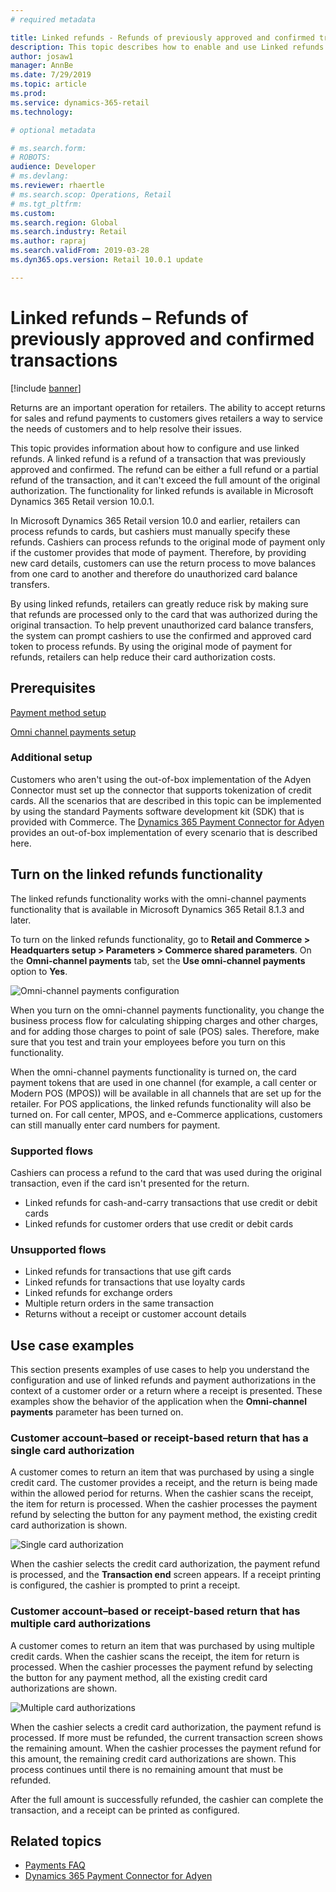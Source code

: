 ```yaml
---
# required metadata

title: Linked refunds - Refunds of previously approved and confirmed transactions
description: This topic describes how to enable and use Linked refunds.
author: josaw1
manager: AnnBe
ms.date: 7/29/2019
ms.topic: article
ms.prod: 
ms.service: dynamics-365-retail
ms.technology: 

# optional metadata

# ms.search.form: 
# ROBOTS: 
audience: Developer
# ms.devlang: 
ms.reviewer: rhaertle
# ms.search.scop: Operations, Retail
# ms.tgt_pltfrm: 
ms.custom: 
ms.search.region: Global
ms.search.industry: Retail
ms.author: rapraj
ms.search.validFrom: 2019-03-28
ms.dyn365.ops.version: Retail 10.0.1 update

---
```


# Linked refunds – Refunds of previously approved and confirmed transactions

[!include [banner](../../includes/banner.md)]

Returns are an important operation for retailers. The ability to accept returns for sales and refund payments to customers gives retailers a way to service the needs of customers and to help resolve their issues.

This topic provides information about how to configure and use linked refunds. A linked refund is a refund of a transaction that was previously approved and confirmed. The refund can be either a full refund or a partial refund of the transaction, and it can't exceed the full amount of the original authorization. The functionality for linked refunds is available in Microsoft Dynamics 365 Retail version 10.0.1.

In Microsoft Dynamics 365 Retail version 10.0 and earlier, retailers can process refunds to cards, but cashiers must manually specify these refunds. Cashiers can process refunds to the original mode of payment only if the customer provides that mode of payment. Therefore, by providing new card details, customers can use the return process to move balances from one card to another and therefore do unauthorized card balance transfers.

By using linked refunds, retailers can greatly reduce risk by making sure that refunds are processed only to the card that was authorized during the original transaction. To help prevent unauthorized card balance transfers, the system can prompt cashiers to use the confirmed and approved card token to process refunds. By using the original mode of payment for refunds, retailers can help reduce their card authorization costs.

## Prerequisites

[Payment method setup](../payment-methods.md) 

[Omni channel payments setup](../omni-channel-payments.md)

### Additional setup

Customers who aren't using the out-of-box implementation of the Adyen Connector must set up the connector that supports tokenization of credit cards. All the scenarios that are described in this topic can be implemented by using the standard Payments software development kit (SDK) that is provided with Commerce. The [Dynamics 365 Payment Connector for Adyen](adyen-connector.md?tabs=8-1-3) provides an out-of-box implementation of every scenario that is described here.

## Turn on the linked refunds functionality

The linked refunds functionality works with the omni-channel payments functionality that is available in Microsoft Dynamics 365 Retail 8.1.3 and later.

To turn on the linked refunds functionality, go to **Retail and Commerce \> Headquarters setup \> Parameters \> Commerce shared parameters**. On the **Omni-channel payments** tab, set the **Use omni-channel payments** option to **Yes**.

![Omni-channel payments configuration](media/LinkedRefundsOmniChannel.jpg)

When you turn on the omni-channel payments functionality, you change the business process flow for calculating shipping charges and other charges, and for adding those charges to point of sale (POS) sales. Therefore, make sure that you test and train your employees before you turn on this functionality.

When the omni-channel payments functionality is turned on, the card payment tokens that are used in one channel (for example, a call center or Modern POS (MPOS)) will be available in all channels that are set up for the retailer. For POS applications, the linked refunds functionality will also be turned on. For call center, MPOS, and e-Commerce applications, customers can still manually enter card numbers for payment.

### Supported flows

Cashiers can process a refund to the card that was used during the original transaction, even if the card isn't presented for the return.

- Linked refunds for cash-and-carry transactions that use credit or debit cards
- Linked refunds for customer orders that use credit or debit cards
 
### Unsupported flows

- Linked refunds for transactions that use gift cards
- Linked refunds for transactions that use loyalty cards
- Linked refunds for exchange orders
- Multiple return orders in the same transaction
- Returns without a receipt or customer account details

## Use case examples

This section presents examples of use cases to help you understand the configuration and use of linked refunds and payment authorizations in the context of a customer order or a return where a receipt is presented. These examples show the behavior of the application when the **Omni-channel payments** parameter has been turned on.

### Customer account–based or receipt-based return that has a single card authorization

A customer comes to return an item that was purchased by using a single credit card. The customer provides a receipt, and the return is being made within the allowed period for returns. When the cashier scans the receipt, the item for return is processed. When the cashier processes the payment refund by selecting the button for any payment method, the existing credit card authorization is shown.

![Single card authorization](media/LinkedRefundsSingleAuthorization.jpg)

When the cashier selects the credit card authorization, the payment refund is processed, and the **Transaction end** screen appears. If a receipt printing is configured, the cashier is prompted to print a receipt.

### Customer account–based or receipt-based return that has multiple card authorizations

A customer comes to return an item that was purchased by using multiple credit cards. When the cashier scans the receipt, the item for return is processed. When the cashier processes the payment refund by selecting the button for any payment method, all the existing credit card authorizations are shown.

![Multiple card authorizations](media/LinkedRefundsMultipleAuthorization.jpg)

When the cashier selects a credit card authorization, the payment refund is processed. If more must be refunded, the current transaction screen shows the remaining amount. When the cashier processes the payment refund for this amount, the remaining credit card authorizations are shown. This process continues until there is no remaining amount that must be refunded.

After the full amount is successfully refunded, the cashier can complete the transaction, and a receipt can be printed as configured.

## Related topics

- [Payments FAQ](payments-retail.md)
- [Dynamics 365 Payment Connector for Adyen](adyen-connector.md?tabs=8-1-3)
